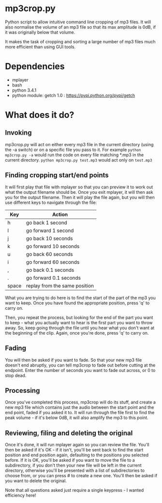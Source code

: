 mp3crop.py
==========

Python script to allow intuitive command line cropping of mp3 files.  It will also
normalise the volume of an mp3 file so that its max amplitude is 0dB, if it was
originally below that volume.

It makes the task of cropping and sorting a large number of mp3 files much more
efficient than using GUI tools.

# Dependencies
* mplayer
* bash
* python 3.4.1
* python module: getch 1.0 : https://pypi.python.org/pypi/getch

# What does it do?
## Invoking
mp3crop.py will act on either every mp3 file in the current directory (using the -a
switch) or on a specific file you pass to it.
For example `python mp3crop.py -a` would run the code on every file matching \*.mp3 in
the current directory.
`python mp3crop.py test.mp3` would act only on `test.mp3`

## Finding cropping start/end points
It will first play that file with mplayer so that you can preview it to work out what
the output filename should be.
Once you exit mplayer, it will then ask you for the output filename.
Then it will play the file again, but you will then use different keys to navigate
through the file:

Key | Action
----| ------
h | go back 1 second
l | go forward 1 second
j | go back 10 seconds
k | go forward 10 seconds
u | go back 60 seconds
i | go forward 60 seconds
, | go back 0.1 seconds
. | go forward 0.1 seconds
space | replay from the same position

What you are trying to do here is to find the start of the part of the mp3 you want to
keep.
Once you have found the appropriate position, press 'q' to carry on.

Then, you repeat the process, but looking for the end of the part you want to keep -
what you actually want to hear is the first part you want to throw away.  So, keep
going through the file until you hear what you don't want at the beginning of the clip.
Again, once you're done, press 'q' to carry on.

## Fading
You will then be asked if you want to fade.  So that your new mp3 file doesn't end
abruptly, you can tell mp3crop to fade out before cutting at the endpoint.  Enter the
number of seconds you want to fade out across, or 0 to stop dead.

## Processing
Once you've completed this process, mp3crop will do its stuff, and create a new mp3 file
which contains just the audio between the start point and the end point, faded if you
asked it to.
It will run through the file first to find the peak volume - if it's below 0dB, it will
also amplify the mp3 to this point.

## Reviewing, filing and deleting the original
Once it's done, it will run mplayer again so you can review the file.
You'll then be asked if it's OK - if it isn't, you'll be sent back to find the start
position and end position again, defaulting to the positions you selected before.
If it is OK, you'll be asked if you want to move the file to a subdirectory, if you
don't then your new file will be left in the current directory, otherwise you'll be
presented with a list of subdirectories to choose from, or you can press # to create a
new one.
You'll then be asked if you want to delete the original.

Note that all questions asked just require a single keypress - I wanted efficiency here!


